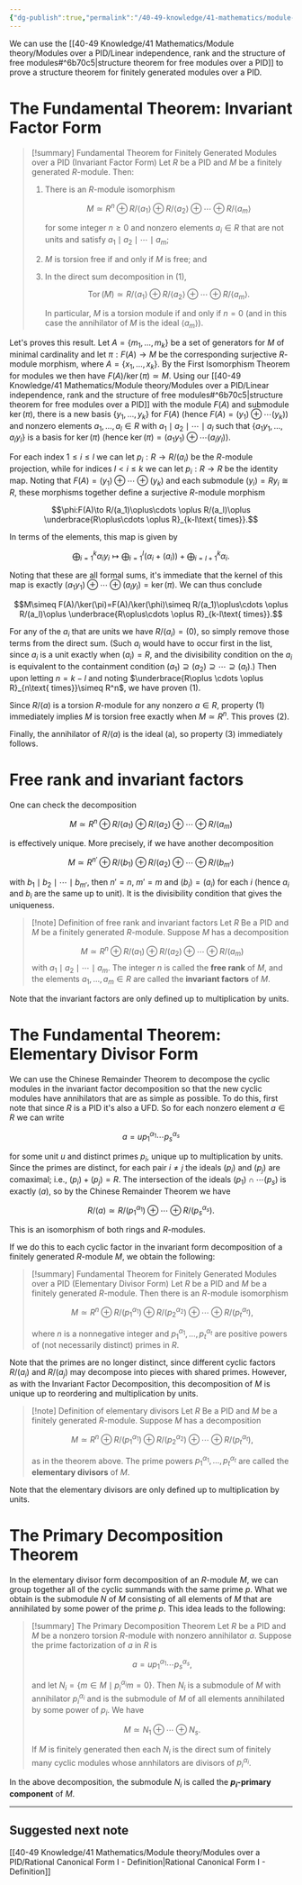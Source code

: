 ```yaml
---
{"dg-publish":true,"permalink":"/40-49-knowledge/41-mathematics/module-theory/modules-over-a-pid/modules-over-a-pid-the-fundamental-theorem/","tags":["module_theory"],"updated":"2024-11-13T14:40:06-08:00"}
---
```


We can use the [[40-49 Knowledge/41 Mathematics/Module theory/Modules over a PID/Linear independence, rank and the structure of free modules#^6b70c5\|structure theorem for free modules over a PID]] to prove a structure theorem for finitely generated modules over a PID.
# The Fundamental Theorem: Invariant Factor Form

> [!summary] Fundamental Theorem for Finitely Generated Modules over a PID (Invariant Factor Form)
> Let $R$ be a PID and $M$ be a finitely generated $R$-module. Then:
> 1. There is an $R$-module isomorphism
>    
>    $$M\simeq R^n\oplus R/\langle a_1\rangle\oplus R/\langle a_2\rangle\oplus\cdots \oplus R/\langle a_m\rangle$$
>    
>    for some integer $n\geq 0$ and nonzero elements $a_i\in R$ that are not units and satisfy $a_1\mid a_2\mid \cdots \mid a_m$;
>   2. $M$ is torsion free if and only if $M$ is free; and
>   3. In the direct sum decomposition in (1),
>      
>      $$\operatorname{Tor}(M)\simeq R/\langle a_1\rangle\oplus R/\langle a_2\rangle\oplus\cdots \oplus R/\langle a_m\rangle.$$
>      
>      In particular, $M$ is a torsion module if and only if $n=0$ (and in this case the annihilator of $M$ is the ideal $\langle a_m\rangle$).

Let's proves this result. Let $A=\{m_1,\ldots, m_k\}$ be a set of generators for $M$ of minimal cardinality and let $\pi:F(A)\to M$ be the corresponding surjective $R$-module morphism, where $A=\{x_1,\ldots, x_k\}$. By the First Isomorphism Theorem for modules we then have $F(A)/\ker(\pi)\simeq M$. Using our [[40-49 Knowledge/41 Mathematics/Module theory/Modules over a PID/Linear independence, rank and the structure of free modules#^6b70c5\|structure theorem for free modules over a PID]] with the module $F(A)$ and submodule $\ker(\pi)$, there is a new basis $\{y_1,\ldots, y_k\}$ for $F(A)$ (hence $F(A)=(y_1)\oplus \cdots (y_k)$) and nonzero elements $a_1,\ldots, a_l\in R$ with $a_1\mid a_2\mid \cdots \mid a_l$ such that $\{a_1y_1,\ldots, a_ly_l\}$ is a basis for $\ker(\pi)$ (hence $\ker(\pi)=(a_1y_1)\oplus\cdots (a_ly_l)$).

For each index $1\leq i\leq l$ we can let $p_i:R\to R/(a_i)$ be the $R$-module projection, while for indices $l<i\leq k$ we can let $p_i:R\to R$ be the identity map. Noting that $F(A)=(y_1)\oplus \cdots \oplus (y_k)$ and each submodule $(y_i)=Ry_i\cong R$, these morphisms together define a surjective $R$-module morphism

$$\phi:F(A)\to R/(a_1)\oplus\cdots \oplus R/(a_l)\oplus \underbrace{R\oplus\cdots \oplus R}_{k-l\text{ times}}.$$

In terms of the elements, this map is given by

$$\bigoplus_{i=1}^k \alpha_i y_i\mapsto \bigoplus_{i=1}^l (\alpha_i+(a_i))+\bigoplus_{i=l+1}^k \alpha_i.$$

Noting that these are all formal sums, it's immediate that the kernel of this map is exactly $(a_1y_1)\oplus \cdots \oplus (a_ly_l)=\ker(\pi)$. We can thus conclude

$$M\simeq F(A)/\ker(\pi)=F(A)/\ker(\phi)\simeq R/(a_1)\oplus\cdots \oplus R/(a_l)\oplus \underbrace{R\oplus\cdots \oplus R}_{k-l\text{ times}}.$$

For any of the $a_i$ that are units we have $R/(a_i)=(0)$, so simply remove those terms from the direct sum. (Such $a_i$ would have to occur first in the list, since $a_i$ is a unit exactly when $(a_i)=R$, and the divisibility condition on the $a_i$ is equivalent to the containment condition $(a_1)\supseteq (a_2)\supseteq \cdots \supseteq (a_l)$.) Then upon letting $n=k-l$ and noting $\underbrace{R\oplus \cdots \oplus R}_{n\text{ times}}\simeq R^n$, we have proven (1).

Since $R/(a)$ is a torsion $R$-module for any nonzero $a\in R$, property (1) immediately implies $M$ is torsion free exactly when $M\simeq R^n$. This proves (2).

Finally, the annihilator of $R/(a)$ is the ideal (a), so property (3) immediately follows.

# Free rank and invariant factors

One can check the decomposition

$$M\simeq R^n\oplus R/(a_1)\oplus R/(a_2)\oplus\cdots \oplus R/(a_m)$$

is effectively unique. More precisely, if we have another decomposition

$$M\simeq R^{n'}\oplus R/(b_1)\oplus R/(a_2)\oplus\cdots \oplus R/(b_{m'})$$

with $b_1\mid b_2\mid\cdots \mid b_{m'}$, then $n'=n$, $m'=m$ and $(b_i)=(a_i)$ for each $i$ (hence $a_i$ and $b_i$ are the same up to unit). It is the divisibility condition that gives the uniqueness.

> [!note] Definition of free rank and invariant factors
> Let $R$ Be a PID and $M$ be a finitely generated $R$-module. Suppose $M$ has a decomposition
> 
> $$M\simeq R^n\oplus R/(a_1)\oplus R/(a_2)\oplus\cdots \oplus R/(a_m)$$
> with $a_1\mid a_2\mid\cdots \mid a_m$. The integer $n$ is called the **free rank** of $M$, and the elements $a_1,\ldots, a_m\in R$ are called the **invariant factors** of $M$.

Note that the invariant factors are only defined up to multiplication by units.

# The Fundamental Theorem: Elementary Divisor Form

We can use the Chinese Remainder Theorem to decompose the cyclic modules in the invariant factor decomposition so that the new cyclic modules have annihilators that are as simple as possible. To do this, first note that since $R$ is a PID it's also a UFD. So for each nonzero element $a\in R$ we can write

$$a=up_1^{\alpha_1}\cdots p_s^{\alpha_s}$$

for some unit $u$ and distinct primes $p_i$, unique up to multiplication by units. Since the primes are distinct, for each pair $i\neq j$ the ideals $(p_i)$ and $(p_j)$ are comaximal; i.e., $(p_i)+(p_j)=R$. The intersection of the ideals $(p_1)\cap \cdots (p_s)$ is exactly $(a)$, so by the Chinese Remainder Theorem we have

$$R/(a)\simeq R/(p_1^{\alpha_1})\oplus \cdots \oplus R/(p_s^{\alpha_s}).$$

This is an isomorphism of both rings and $R$-modules.

If we do this to each cyclic factor in the invariant form decomposition of a finitely generated $R$-module $M$, we obtain the following:

> [!summary] Fundamental Theorem for Finitely Generated Modules over a PID (Elementary Divisor Form)
> Let $R$ be a PID and $M$ be a finitely generated $R$-module. Then there is an $R$-module isomorphism
> 
> $$M\simeq R^n\oplus R/(p_1^{\alpha_1})\oplus R/(p_2^{\alpha_2})\oplus \cdots \oplus R/(p_t^{\alpha_t}),$$
> 
> where $n$ is a nonnegative integer and $p_1^{\alpha_1},\ldots, p_t^{\alpha_t}$ are positive powers of (not necessarily distinct) primes in $R$.

Note that the primes are no longer distinct, since different cyclic factors $R/(a_i)$ and $R/(a_j)$ may decompose into pieces with shared primes. However, as with the Invariant Factor Decomposition, this decomposition of $M$ is unique up to reordering and multiplication by units.

> [!note] Definition of elementary divisors
> Let $R$ Be a PID and $M$ be a finitely generated $R$-module. Suppose $M$ has a decomposition
> 
> $$M\simeq R^n\oplus R/(p_1^{\alpha_1})\oplus R/(p_2^{\alpha_2})\oplus \cdots \oplus R/(p_t^{\alpha_t}),$$
> 
> as in the theorem above. The prime powers $p_1^{\alpha_1},\ldots, p_t^{\alpha_t}$ are called the **elementary divisors** of $M$.

Note that the elementary divisors are only defined up to multiplication by units.

# The Primary Decomposition Theorem

In the elementary divisor form decomposition of an $R$-module $M$, we can group together all of the cyclic summands with the same prime $p$. What we obtain is the submodule $N$ of $M$ consisting of all elements of $M$ that are annihilated by some power of the prime $p$. This idea leads to the following:

> [!summary] The Primary Decomposition Theorem
> Let $R$ be a PID and $M$ be a nonzero torsion $R$-module with nonzero annihilator $a$. Suppose the prime factorization of $a$ in $R$ is
> 
> $$a=up_1^{\alpha_1}\cdots p_s^{\alpha_s},$$
> 
> and let $N_i=\{m\in M\mid p_i^{\alpha_i}m=0\}$. Then $N_i$ is a submodule of $M$ with annihilator $p_i^{\alpha_i}$ and is the submodule of $M$ of all elements annihilated by some power of $p_i$. We have
> 
> $$M\simeq N_1\oplus \cdots \oplus N_s.$$
> 
> If $M$ is finitely generated then each $N_i$ is the direct sum of finitely many cyclic modules whose annhilators are divisors of $p_i^{\alpha_i}$.

In the above decomposition, the submodule $N_i$ is called the **$p_i$-primary component** of $M$.

---

## Suggested next note

[[40-49 Knowledge/41 Mathematics/Module theory/Modules over a PID/Rational Canonical Form I - Definition\|Rational Canonical Form I - Definition]]